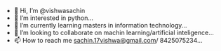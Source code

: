 - 👋 Hi, I’m @vishwasachin
- 👀 I’m interested in python...
- 🌱 I’m currently learning masters in information technology...
- 💞️ I’m looking to collaborate on  machin learning/artificial inteligence...
- 📫 How to reach me sachin.17vishwa@gmail.com/ 8425075234...

<!---
vishwasachin/vishwasachin is a ✨ special ✨ repository because its `README.md` (this file) appears on your GitHub profile.
You can click the Preview link to take a look at your changes.
--->
